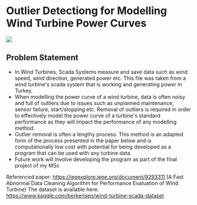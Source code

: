 # Outlier Detectiong for Modelling Wind Turbine Power Curves
![](https://assets.justenergy.com/wp-content/uploads/2020/11/wind-energy-image-definition.jpg)

## Problem Statement

- In Wind Turbines, Scada Systems measure and save data such as wind speed, wind direction, generated power etc. This file was taken from a wind turbine's scada system that is working and generating power in Turkey.
- When modelling the power curve of a wind turbine, data is often noisy and full of outliers due to issues such as unplanned maintenance, sensor failure, start/stopping etc. Removal of outliers is required in order to effectively model the power curve of a turbine's standard performance as they will impact the performance of any modelling method.
- Outlier removal is often a lengthy process. This method is an adapted form of the process presented in the paper below and is computationally low cost with potential for being developed as a program that can be used with any turbine data.
- Future work will involve developing the program as part of the final project of my MSc

Referenced paper: https://ieeexplore.ieee.org/document/9293311 (A Fast Abnormal Data Cleaning Algorithm for Performance Evaluation of Wind Turbine)
The dataset is available here: https://www.kaggle.com/berkerisen/wind-turbine-scada-dataset

